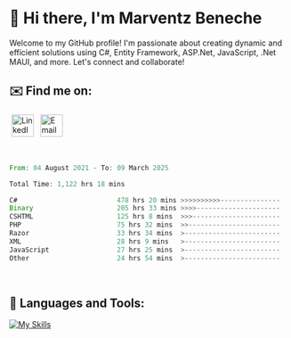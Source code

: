 # 👋 Hi there, I'm Marventz Beneche

Welcome to my GitHub profile! I'm passionate about creating dynamic and efficient solutions using C#, Entity Framework, ASP.Net, JavaScript, .Net MAUI, and more. Let's connect and collaborate!

## ✉️ Find me on:
 <a href="https://linkedin.com/in/benechem" target="_blank" rel="noopener noreferrer"> <img src="https://icons.iconarchive.com/icons/limav/flat-gradient-social/512/Linkedin-icon.png" alt="LinkedIn" height="40" style="vertical-align:top; margin:4px"></a>
 <a href="mailto:info@benechem.co"> <img src="https://icons.iconarchive.com/icons/dtafalonso/android-lollipop/512/Gmail-icon.png" alt="Email" height="40" style="vertical-align:top; margin:4px"></a>
</p>

<br/>
<!--START_SECTION:waka-->

```rust
From: 04 August 2021 - To: 09 March 2025

Total Time: 1,122 hrs 18 mins

C#                         478 hrs 20 mins >>>>>>>>>>---------------   41.70 %
Binary                     205 hrs 33 mins >>>>---------------------   17.92 %
CSHTML                     125 hrs 8 mins  >>>----------------------   10.91 %
PHP                        75 hrs 32 mins  >>-----------------------   06.59 %
Razor                      33 hrs 34 mins  >------------------------   02.93 %
XML                        28 hrs 9 mins   >------------------------   02.45 %
JavaScript                 27 hrs 25 mins  >------------------------   02.39 %
Other                      24 hrs 54 mins  >------------------------   02.17 %
```

<!--END_SECTION:waka-->
<br />

## 🧰 Languages and Tools:

[![My Skills](https://skillicons.dev/icons?i=js,html,css,cs,java,php,mysql,dotnet,bootstrap,visualstudio,vscode,androidstudio,azure,xd,wordpress,raspberrypi)](https://skillicons.dev)
<br />

